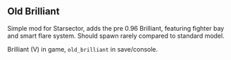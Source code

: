 ## Old Brilliant ##

Simple mod for Starsector, adds the pre 0.96 Brilliant, featuring fighter bay and smart flare system. Should spawn rarely compared to standard model.

Brilliant (V) in game, `old_brilliant` in save/console.
